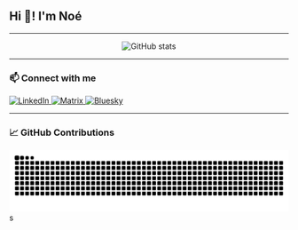 <h2 align="left">Hi 👋! I'm Noé</h2>

---

<div align="center">
  <img src="https://github-readme-stats.vercel.app/api?username=nOw-Ay&hide_title=false&hide_rank=false&show_icons=true&include_all_commits=true&count_private=true&disable_animations=false&theme=dracula&locale=en&hide_border=false" 
       height="150" 
       alt="GitHub stats" />
</div>

---

### 📫 Connect with me

<div align="left">
  <a href="https://www.linkedin.com/in/noe-busson/" target="_blank">
    <img src="https://img.shields.io/badge/LinkedIn-0077B5?style=for-the-badge&logo=linkedin&logoColor=white" height="35" alt="LinkedIn" />
  </a>
  <a href="https://matrix.to/#/@nbusson:matrix.gabb.fr" target="_blank">
    <img src="https://img.shields.io/badge/Matrix-000000?style=for-the-badge&logo=matrix&logoColor=white" height="35" alt="Matrix" />
  </a>
  <a href="https://bsky.app/profile/noway.sky.gabb.fr" target="_blank">
    <img src="https://img.shields.io/badge/Bluesky-1083FE?style=for-the-badge&logo=bluesky&logoColor=white" height="35" alt="Bluesky" />
  </a>
</div>

---

### 📈 GitHub Contributions

<picture>
  <source media="(prefers-color-scheme: dark)" srcset="https://raw.githubusercontent.com/nOw-Ay/nOw-Ay/output/github-contribution-grid-snake-dark.svg">
  <source media="(prefers-color-scheme: light)" srcset="https://raw.githubusercontent.com/nOw-Ay/nOw-Ay/output/github-contribution-grid-snake.svg">
  <img alt="GitHub contribution grid snake animation" src="https://raw.githubusercontent.com/nOw-Ay/nOw-Ay/output/github-contribution-grid-snake.svg">
</picture>
  </a>
</div>s
